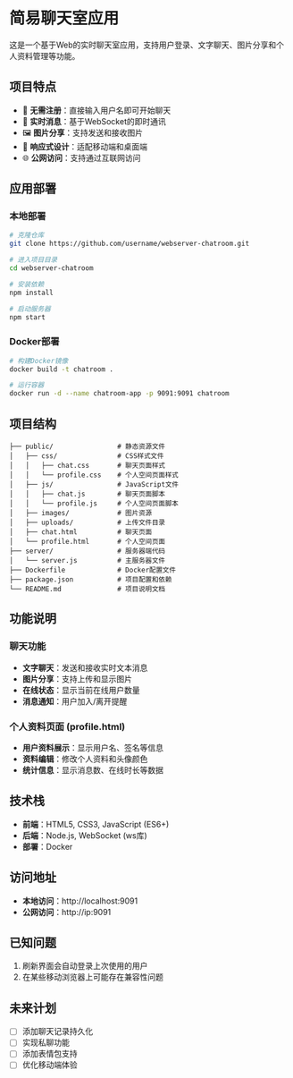 # 简易聊天室应用

这是一个基于Web的实时聊天室应用，支持用户登录、文字聊天、图片分享和个人资料管理等功能。

## 项目特点

- 🚀 **无需注册**：直接输入用户名即可开始聊天
- 💬 **实时消息**：基于WebSocket的即时通讯
- 🖼️ **图片分享**：支持发送和接收图片
- 🔄 **响应式设计**：适配移动端和桌面端
- 🌐 **公网访问**：支持通过互联网访问

## 应用部署

### 本地部署

```bash
# 克隆仓库
git clone https://github.com/username/webserver-chatroom.git

# 进入项目目录
cd webserver-chatroom

# 安装依赖
npm install

# 启动服务器
npm start
```

### Docker部署

```bash
# 构建Docker镜像
docker build -t chatroom .

# 运行容器
docker run -d --name chatroom-app -p 9091:9091 chatroom
```

## 项目结构

```
├── public/                # 静态资源文件
│   ├── css/               # CSS样式文件
│   │   ├── chat.css       # 聊天页面样式
│   │   └── profile.css    # 个人空间页面样式
│   ├── js/                # JavaScript文件
│   │   ├── chat.js        # 聊天页面脚本
│   │   └── profile.js     # 个人空间页面脚本
│   ├── images/            # 图片资源
│   ├── uploads/           # 上传文件目录
│   ├── chat.html          # 聊天页面
│   └── profile.html       # 个人空间页面
├── server/                # 服务器端代码
│   └── server.js          # 主服务器文件
├── Dockerfile             # Docker配置文件
├── package.json           # 项目配置和依赖
└── README.md              # 项目说明文档
```

## 功能说明

### 聊天功能

- **文字聊天**：发送和接收实时文本消息
- **图片分享**：支持上传和显示图片
- **在线状态**：显示当前在线用户数量
- **消息通知**：用户加入/离开提醒

### 个人资料页面 (profile.html)

- **用户资料展示**：显示用户名、签名等信息
- **资料编辑**：修改个人资料和头像颜色
- **统计信息**：显示消息数、在线时长等数据

## 技术栈

- **前端**：HTML5, CSS3, JavaScript (ES6+)
- **后端**：Node.js, WebSocket (ws库)
- **部署**：Docker

## 访问地址

- **本地访问**：http://localhost:9091
- **公网访问**：http://ip:9091

## 已知问题

1. 刷新界面会自动登录上次使用的用户
2. 在某些移动浏览器上可能存在兼容性问题

## 未来计划

- [ ] 添加聊天记录持久化
- [ ] 实现私聊功能
- [ ] 添加表情包支持
- [ ] 优化移动端体验
